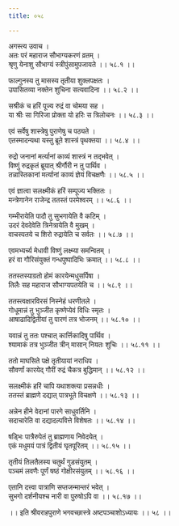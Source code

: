 ```yaml
---
title: ०५८

---
```

अगस्त्य उवाच ।  
अतः परं महाराज सौभाग्यकरणं व्रतम् ।  
श्रृणु येनाशु सौभाग्यं स्त्रीपुंसामुपजायते ।। ५८.१ ।।  
  
फाल्गुनस्य तु मासस्य तृतीया शुक्लपक्षतः ।  
उपासितव्या नक्तेन शुचिना सत्यवादिना ।। ५८.२ ।।  
  
सश्रीकं च हरिं पूज्य रुद्रं वा चोमया सह ।  
या श्रीः सा गिरिजा प्रोक्ता यो हरिः स त्रिलोचनः ।। ५८.३ ।।  
  
एवं सर्वेषु शास्त्रेषु पुराणेषु च पठ्यते ।  
एतस्मादन्यथा यस्तु ब्रूते शास्त्रं पृथक्तया ।। ५८.४ ।।  
  
रुद्रो जनानां मर्त्यानां काव्यं शास्त्रं न तद्भवेत् ।  
विष्णुं रुद्रकृतं ब्रूयात् श्रीर्गौरी न तु पार्थिव ।  
तन्नास्तिकानां मर्त्यानां काव्यं ज्ञेयं विचक्षणैः ।। ५८.५ ।।  
  
एवं ज्ञात्वा सलक्ष्मीकं हरिं सम्पूज्य भक्तितः ।  
मन्त्रेणानेन राजेन्द्र ततस्तं परमेश्वरम् ।। ५८.६ ।।  
  
गम्भीरायेति पादौ तु सुभगायेति वै कटिम् ।  
उदरं देवदेवेति त्रिनेत्रायेति वै मुखम् ।  
वाचस्पतये च शिरो रुद्रायेति च सर्वतः ।। ५८.७ ।।  
  
एवमभ्यर्च्य मेधावी विष्णुं लक्ष्म्या समन्वितम् ।  
हरं वा गौरिसंयुक्तं गन्धपुष्पादिभिः क्रमात् ।। ५८.८ ।।  
  
ततस्तस्याग्रतो होमं कारयेन्मधुसर्पिषा ।  
तिलैः सह महाराज सौभाग्यपतयेति च ।। ५८.९ ।।  
  
ततस्त्वक्षारविरसं निस्नेहं धरणीतले ।  
गोधूमान्नं तु भुञ्जीत कृष्णेप्येवं विधिः स्मृतः ।  
आषाढादिद्वितीयां तु पारणं तत्र भोजनम् ।। ५८.१० ।।  
  
यवान्नं तु ततः पश्चात् कार्त्तिकादिषु पार्थिव ।  
श्यामाकं तत्र भुञ्जीत त्रीन् मासान् नियतः शुचिः ।। ५८.११ ।।  
  
ततो माघसिते पक्षे तृतीयायां नराधिप ।  
सौवर्णां कारयेद् गौरीं रुद्रं चैकत्र बुद्धिमान् ।। ५८.१२ ।।  
  
सलक्ष्मीकं हरिं चापि यथाशक्त्या प्रसन्नधीः ।  
ततस्तं ब्राह्मणे दद्यात् पात्रभूते विचक्षणे ।। ५८.१३ ।।  
  
अन्नेन हीने वेदानां पारगे साधुवर्तिनि ।  
सदाचारेति वा दद्यादल्पवित्ते विशेषतः ।। ५८.१४ ।।  
  
षड्भिः पात्रैरुपेतं तु ब्राह्मणाय निवेदयेत् ।  
एकं मधुमयं पात्रं द्वितीयं घृतपूरितम् ।। ५८.१५ ।।  
  
तृतीयं तिलतैलस्य चतुर्थं गुडसंयुतम् ।  
पञ्चमं लवणैः पूर्णं षष्ठं गोक्षीरसंयुतम् ।। ५८.१६ ।।  
  
एतानि दत्त्वा पात्राणि सप्तजन्मान्तरं भवेत् ।  
सुभगो दर्शनीयश्च नारी वा पुरुषोऽपि वा ।। ५८.१७ ।।  
  
।। इति श्रीवराहपुराणे भगवच्छास्त्रे अष्टपञ्चाशोऽध्यायः ।। ५८ ।।